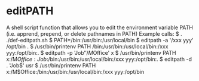 # editPATH
A shell script function that allows you to edit the environment variable PATH (i.e. apprend, prepend, or delete pathnames in PATH)
Example calls:
$ . ./def-editpath.sh
$ PATH=/bin:/usr/bin:/usr/local/bin
$ editpath -a '/xxx   yyy' /opt/bin .
$ /usr/bin/printenv PATH
/bin:/usr/bin:/usr/local/bin:/xxx   yyy:/opt/bin:.
$ editpath -p 'Job$' '/M$Office' x
$ /usr/bin/printenv PATH
x:/M$Office:Job$:/bin:/usr/bin:/usr/local/bin:/xxx   yyy:/opt/bin:.
$ editpath -d . 'Job$' usr
$ /usr/bin/printenv PATH
x:/M$Office:/bin:/usr/bin:/usr/local/bin:/xxx   yyy:/opt/bin
